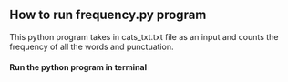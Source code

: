 ## How to run frequency.py program

This python program takes in cats_txt.txt file as an input and counts the frequency of all the words and punctuation. 

#### Run the python program in terminal
